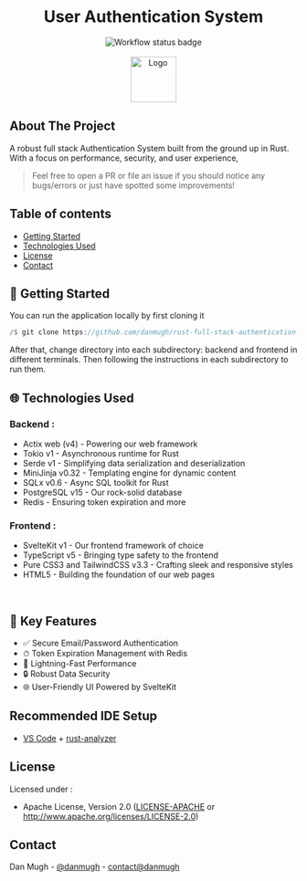 <a name="readme-top"></a>

<div align="center">
    <h1>User Authentication System</h1>
    <img src="https://github.com/danmugh/rust-blog/actions/workflows/rust.yml/badge.svg" alt="Workflow status badge">
</div>

<!-- PROJECT LOGO -->
<br />
<div align="center">
    <img src="https://raw.githubusercontent.com/nabijaczleweli/termimage/master/assets/rust-logo-truecolor.png" alt="Logo" width="80" height="80">
</div>

## About The Project
A robust full stack Authentication System built from the ground up in Rust. With a focus on performance, security, and user experience,

> Feel free to open a PR or file an issue if you should notice any bugs/errors or just have spotted some improvements!


## Table of contents

* [Getting Started](#getting-started)
* [Technologies Used](#technologies-used)
* [License](#license)
* [Contact](#contact)

## 🚀 Getting Started

You can run the application locally by first cloning it

```rust
/$ git clone https://github.com/danmugh/rust-full-stack-authentication-system
```

After that, change directory into each subdirectory: backend and frontend in different terminals. Then following the instructions in each subdirectory to run them.

## 🌐 Technologies Used

### Backend :

*  Actix web (v4) - Powering our web framework
*  Tokio v1 - Asynchronous runtime for Rust
*  Serde v1 - Simplifying data serialization and deserialization
*  MiniJinja v0.32 - Templating engine for dynamic content
*  SQLx v0.6 - Async SQL toolkit for Rust
*  PostgreSQL v15 - Our rock-solid database
*  Redis - Ensuring token expiration and more

### Frontend :

*  SvelteKit v1 - Our frontend framework of choice
*  TypeScript v5 - Bringing type safety to the frontend
*  Pure CSS3 and TailwindCSS v3.3 - Crafting sleek and responsive styles
*  HTML5 - Building the foundation of our web pages

<br />

## 🌟 Key Features

* ✅ Secure Email/Password Authentication
* ⏱ Token Expiration Management with Redis
* 🚀 Lightning-Fast Performance
* 🔒 Robust Data Security
* 🌐 User-Friendly UI Powered by SvelteKit


## Recommended IDE Setup

- [VS Code](https://code.visualstudio.com/) + [rust-analyzer](https://marketplace.visualstudio.com/items?itemName=rust-lang.rust-analyzer)

## License

Licensed under :

* Apache License, Version 2.0
  ([LICENSE-APACHE](LICENSE-APACHE) or http://www.apache.org/licenses/LICENSE-2.0)


## Contact

Dan Mugh - [@danmugh](https://twitter.com/danmugh) - [contact@danmugh](https://mail.google.com/mail/u/0/?fs=1&tf=cm&source=mailto&to=+contact@danmugh.com)